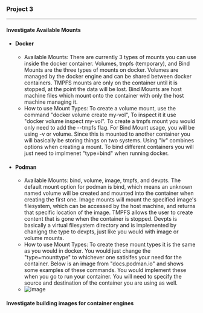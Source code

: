 ### **Project 3**

---

#### Investigate Available Mounts
- #### **Docker**
  - Available Mounts: There are currently 3 types of mounts you can use inside the docker container. 
Volumes, tmpfs (temporary), and Bind Mounts are the three types of mounts on docker. Volumes are managed
by the docker engine and can be shared between docker containers. TMPFS mounts are only on the container until
it is stopped, at the point the data will be lost. Bind Mounts are host machine files which mount
onto the container with only the host machine managing it.
  - How to use Mount Types: To create a volume mount, use the command "docker volume create my-vol",
To inspect it it use "docker volume inspect my-vol". To create a tmpfs mount you would only need to add 
the --tmpfs flag. For Bind Mount usage, you will be using -v or volume. Since this is mounted to another
container you will basically be storing things on two systems. Using "iv" combines options when creating
a mount. To bind different containers you will just need to implmenet "type=bind" when running docker.

- #### **Podman**
  - Available Mounts: bind, volume, image, tmpfs, and devpts. The default mount option for podman is bind,
which means an unknown named volume will be created and mounted into the container  when creating the 
first one. Image mounts will mount the specified image's filesystem, which can be accessed by the host machine,
and returns that specific location of the image. TMPFS allows the user to create content that is gone when
the container is stopped. Devpts is basically a virtual filesystem directory and is implemented by chanigng
the type to devpts, just like you would with image or volume mounts. 
  - How to use Mount Types: To create these mount types it is the same as you would in docker. You would just
change the "type=mounttype" to whichever one satisifes your need for the container. Below is an image from
"docs.podman.io" and shows some examples of these commands. You would implement these when you go to run your 
container. You will need to specify the source and destination of the container you are using as well.
  - ![image](https://user-images.githubusercontent.com/59904812/139154965-bb05498e-577b-4db7-b215-9341c05b2a59.png)

#### Investigate building images for container engines
